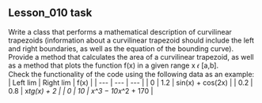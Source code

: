 ## Lesson_010 task
Write a class that performs a mathematical description of curvilinear trapezoids (information about a curvilinear trapezoid should include the left and right boundaries, as well as the equation of the bounding curve).\
Provide a method that calculates the area of a curvilinear trapezoid, as well as a method that plots the function f(x) in a given range x 𝜖 [a,b].\
Check the functionality of the code using the following data as an example:
| Left lim | Right lim | f(x) |
| --- | --- | --- |
| 0 | 1.2 | sin(x) + cos(2x) |
| 0.2 | 0.8 | x*tg(x) + 2 |
| 0 | 10 | x^3 − 10*𝑥^2 + 170 |